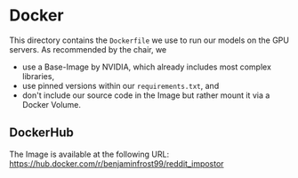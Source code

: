# Docker

This directory contains the `Dockerfile` we use to run our models on the GPU servers. As recommended by the chair, we

- use a Base-Image by NVIDIA, which already includes most complex libraries,
- use pinned versions within our `requirements.txt`, and
- don't include our source code in the Image but rather mount it via a Docker Volume.

## DockerHub

The Image is available at the following URL: https://hub.docker.com/r/benjaminfrost99/reddit_impostor
